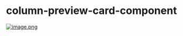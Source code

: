 # column-preview-card-component
[![image.png](https://i.postimg.cc/8zLyHRcz/image.png)](https://postimg.cc/xXTyjbLw)
